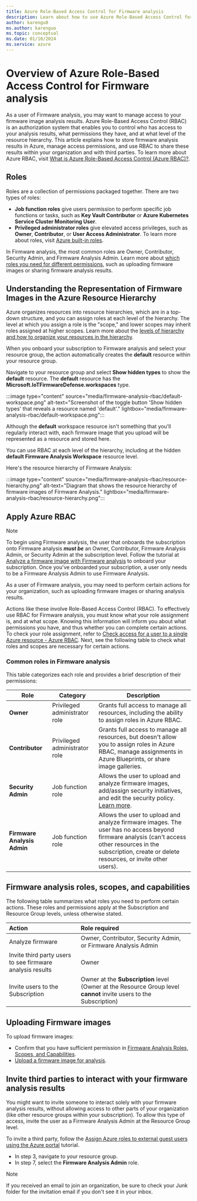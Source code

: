 ```yaml
---
title: Azure Role-Based Access Control for Firmware analysis
description: Learn about how to use Azure Role-Based Access Control for Firmware Analysis.
author: karengu0
ms.author: karenguo
ms.topic: conceptual
ms.date: 01/10/2024
ms.service: azure
---
```


# Overview of Azure Role-Based Access Control for Firmware analysis
As a user of Firmware analysis, you may want to manage access to your firmware image analysis results. Azure Role-Based Access Control (RBAC) is an authorization system that enables you to control who has access to your analysis results, what permissions they have, and at what level of the resource hierarchy. This article explains how to store firmware analysis results in Azure, manage access permissions, and use RBAC to share these results within your organization and with third parties. To learn more about Azure RBAC, visit [What is Azure Role-Based Access Control (Azure RBAC)?](./../role-based-access-control/overview.md).

## Roles
Roles are a collection of permissions packaged together. There are two types of roles:

* **Job function roles** give users permission to perform specific job functions or tasks, such as **Key Vault Contributor** or **Azure Kubernetes Service Cluster Monitoring User**. 
* **Privileged administrator roles** give elevated access privileges, such as **Owner**, **Contributor**, or **User Access Administrator**. To learn more about roles, visit [Azure built-in roles](./../role-based-access-control/built-in-roles.md).

In Firmware analysis, the most common roles are Owner, Contributor, Security Admin, and Firmware Analysis Admin. Learn more about [which roles you need for different permissions](./firmware-analysis-rbac.md#firmware-analysis-roles-scopes-and-capabilities), such as uploading firmware images or sharing firmware analysis results.

## Understanding the Representation of Firmware Images in the Azure Resource Hierarchy
Azure organizes resources into resource hierarchies, which are in a top-down structure, and you can assign roles at each level of the hierarchy. The level at which you assign a role is the "scope," and lower scopes may inherit roles assigned at higher scopes. Learn more about the [levels of hierarchy and how to organize your resources in the hierarchy](/azure/cloud-adoption-framework/ready/azure-setup-guide/organize-resources).

When you onboard your subscription to Firmware analysis and select your resource group, the action automatically creates the **default** resource within your resource group.

Navigate to your resource group and select **Show hidden types** to show the **default** resource. The **default** resource has the **Microsoft.IoTFirmwareDefense.workspaces** type.

:::image type="content" source="media/firmware-analysis-rbac/default-workspace.png" alt-text="Screenshot of the toggle button 'Show hidden types' that reveals a resource named 'default'." lightbox="media/firmware-analysis-rbac/default-workspace.png":::
 
Although the **default** workspace resource isn't something that you'll regularly interact with, each firmware image that you upload will be represented as a resource and stored here.

You can use RBAC at each level of the hierarchy, including at the hidden **default Firmware Analysis Workspace** resource level. 

Here's the resource hierarchy of Firmware Analysis:

:::image type="content" source="media/firmware-analysis-rbac/resource-hierarchy.png" alt-text="Diagram that shows the resource hierarchy of firmware images of Firmware Analysis." lightbox="media/firmware-analysis-rbac/resource-hierarchy.png":::

## Apply Azure RBAC

> [!Note]
> To begin using Firmware analysis, the user that onboards the subscription onto Firmware analysis ***must be*** an Owner, Contributor, Firmware Analysis Admin, or Security Admin at the subscription level. Follow the tutorial at [Analyze a firmware image with Firmware analysis](./tutorial-analyze-firmware.md#onboard-your-subscription-to-use-firmware-analysis) to onboard your subscription. Once you've onboarded your subscription, a user only needs to be a Firmware Analysis Admin to use Firmware Analysis.
> 

As a user of Firmware analysis, you may need to perform certain actions for your organization, such as uploading firmware images or sharing analysis results.

Actions like these involve Role-Based Access Control (RBAC). To effectively use RBAC for Firmware analysis, you must know what your role assignment is, and at what scope. Knowing this information will inform you about what permissions you have, and thus whether you can complete certain actions. To check your role assignment, refer to [Check access for a user to a single Azure resource - Azure RBAC](./../role-based-access-control/check-access.md). Next, see the following table to check what roles and scopes are necessary for certain actions.

### Common roles in Firmware analysis

This table categorizes each role and provides a brief description of their permissions:

**Role** | **Category** | **Description**
---|---|---
**Owner** | Privileged administrator role | Grants full access to manage all resources, including the ability to assign roles in Azure RBAC.
**Contributor** | Privileged administrator role | Grants full access to manage all resources, but doesn't allow you to assign roles in Azure RBAC, manage assignments in Azure Blueprints, or share image galleries.
**Security Admin** | Job function role | Allows the user to upload and analyze firmware images, add/assign security initiatives, and edit the security policy. [Learn more](/azure/defender-for-cloud/permissions).
**Firmware Analysis Admin** | Job function role | Allows the user to upload and analyze firmware images. The user has no access beyond firmware analysis (can't access other resources in the subscription, create or delete resources, or invite other users).

## Firmware analysis roles, scopes, and capabilities

The following table summarizes what roles you need to perform certain actions. These roles and permissions apply at the Subscription and Resource Group levels, unless otherwise stated.

**Action** | **Role required**
:---|:---
Analyze firmware | Owner, Contributor, Security Admin, or Firmware Analysis Admin
Invite third party users to see firmware analysis results | Owner
Invite users to the Subscription | Owner at the **Subscription** level (Owner at the Resource Group level **cannot** invite users to the Subscription)

## Uploading Firmware images
To upload firmware images:

* Confirm that you have sufficient permission in [Firmware Analysis Roles, Scopes, and Capabilities](#firmware-analysis-roles-scopes-and-capabilities).
* [Upload a firmware image for analysis](./tutorial-analyze-firmware.md#upload-a-firmware-image-for-analysis).

## Invite third parties to interact with your firmware analysis results
You might want to invite someone to interact solely with your firmware analysis results, without allowing access to other parts of your organization (like other resource groups within your subscription). To allow this type of access, invite the user as a Firmware Analysis Admin at the Resource Group level.

To invite a third party, follow the [Assign Azure roles to external guest users using the Azure portal](./../role-based-access-control/role-assignments-external-users.md#invite-an-external-user-to-your-directory) tutorial.

* In step 3, navigate to your resource group.
* In step 7, select the **Firmware Analysis Admin** role.

> [!Note]
> If you received an email to join an organization, be sure to check your Junk folder for the invitation email if you don't see it in your inbox.
> 